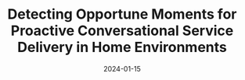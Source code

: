 ---
title: "Detecting Opportune Moments for Proactive Conversational Service Delivery in Home Environments"

date: "2024-01-15"
description: "As smart speakers with AI voice assistants become embedded in everyday home life, there is growing interest in leveraging them to proactively deliver services. Maximizing the user experience of such proactive services requires identifying opportune moments (i.e., user contexts in which people are highly interruptible and receptive). This project examined which contextual factors are necessary to identify opportune moments for proactively delivering services in domestic settings. We designed a conversational microlearning service for English practice, and conducted six pilot studies and a three-week in-the-wild user studies. The findings provide initial insights into how the duration of conversational services and the user context prior to engaging in the services influence opportune moments when such services are proactively delivered in domestic settings."
thumbnail: "/images/speaker.png"
publications:
  - title: "Interrupting for Microlearning: Understanding Perceptions and Interruptibility of Proactive Conversational Microlearning Services"
    authors: "Minyeong Kim, Jiwook Lee, Youngji Koh, Chanhee Lee, Uichin Lee, Auk Kim"
    venue: "Proceedings of the CHI Conference on Human Factors in Computing Systems (CHI '24)"
    pdf: "/paper/CHI24Microlearning.pdf"
    video: "https://www.youtube.com/watch?v=JBZ-uJym3hg"
    doi: "https://doi.org/10.1145/3613904.3642778"
people:
  - name: "Min Young Kim"
    affiliation: "Kangwon National University"
    photo: "/images/김민영.jpg"
    homepage: ""
  - name: "Ji Wook Lee"
    affiliation: "Kangwon National University"
    photo: "/images/이지욱_2.jpg"
    homepage: ""

  - name: "Auk Kim"
    affiliation: "Kangwon National University"
    photo: "/images/members/aukkim.jpeg"
    homepage: "https://kimauk.github.io/"
tags: ["Smart Speaker", "Interruptibility"]

---